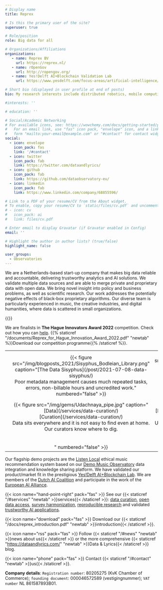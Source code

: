 ```yaml
---
# Display name
title: Reprex

# Is this the primary user of the site?
superuser: true

# Role/position
role: Big data for all

# Organizations/Affiliations
organizations:
   - name: Reprex BV
     url: https://reprex.nl/
   - name: rOpenGov
     url: http://ropengov.org/
   - name: Yes!Delft AI+Blockchain Validation Lab
     url: https://www.yesdelft.com/focus-areas/artificial-intelligence/

# Short bio (displayed in user profile at end of posts)
bio: My research interests include distributed robotics, mobile computing and programmable matter.

#interests: ''

# education: ''

# Social/Academic Networking
# For available icons, see: https://wowchemy.com/docs/getting-started/page-builder/#icons
#   For an email link, use "fas" icon pack, "envelope" icon, and a link in the
#   form "mailto:your-email@example.com" or "#contact" for contact widget.
social:
  - icon: envelope
    icon_pack: fas
    link: '/#contact'
  - icon: twitter
    icon_pack: fab
    link: https://twitter.com/dataandlyrics/
  - icon: github
    icon_pack: fab
    link: https://github.com/dataobservatory-eu/
  - icon: linkedin
    icon_pack: fab
    link: https://www.linkedin.com/company/68855596/

# Link to a PDF of your resume/CV from the About widget.
# To enable, copy your resume/CV to `static/files/cv.pdf` and uncomment the lines below.
# - icon: cv
#   icon_pack: ai
#   link: files/cv.pdf

# Enter email to display Gravatar (if Gravatar enabled in Config)
email: ''

# Highlight the author in author lists? (true/false)
highlight_name: false

user_groups:
  - Observatories
---
```


We are a Netherlands-based start-up company that makes big data reliable and accountable, delivering trustworthy analytics and AI solutions. We validate multiple data sources and are able to merge private and proprietary data with open data. We bring novel insight into policy and business problems, as well as scientific research. Our work addresses the potentially negative effects of black-box proprietary algorithms. Our diverse team is particularly experienced in music, the creative industries, and digital humanities, where data is scattered in small organizations.

{{<youtube bgp-n55TKCk>}}

We are finalists in **The Hague Innovators Award 2022** competition. Check out how you can [help](https://reprex.nl/talk/impactcity-startup-support-xl).  {{% staticref "/documents/Reprex_for_Hague_Innovation_Award_2022.pdf" "newtab" %}}Download our competition programme{{% /staticref %}}.

<table>
<colgroup>
<col style="width: 10%" />
<col style="width: 20%" />
<col style="width: 20%" />
<col style="width: 20%" />
<col style="width: 20%" />
<col style="width: 10%" />
</colgroup>
<tbody>
<tr>
<td></td>
<td style="text-align: center;">{{< figure src="/img/blogposts_2021/Sisyphus_Bodleian_Library.png" caption="[The Data Sisyphus](/post/2021-07-08-data-sisyphus/)</br>Poor metadata management causes much repeated tasks, errors, non-billable hours and uncredited work." numbered="false" >}}</td>
<td style="text-align: center;">{{< figure src="/img/blogposts_2021/Gold_panning_at_Bonanza_Creek_4x6.png" caption="[Open Data](/post/2021-06-18-gold-without-rush/)</br>Open data cannot be just 'downloaded'. It is not ready-to-use, and often not even public.</br></br></br>" numbered="false" >}}</td>
<td style="text-align: center;">{{< figure src="/img/blogposts_2021/firing_squad.png" caption="[Trustworthy AI](/post/2021-05-16-recommendation-outcomes/)</br>What can go wrong with the algorithm? Finding unwanted outcomes and correcting them in complex systems." numbered="false" >}}</td>
<td style="text-align: center;">{{< figure src="/img/blogposts_2020/automated_creative_observatory_4x6.png" caption="[Research Automation](/post/2020-09-11-creating-automated-observatory/)</br>Repeaded data processing and validation steps are best made, documented, logged by computers." numbered="false" >}}</td>
<td></td>
</tr>
<tr>
<td></td>
<td style="text-align: center;">{{< figure src="/img/gems/Udachnaya_pipe.jpg" caption="[Data](/services/data-curation/)</br> [Curation](/services/data-curation/)</br>Data sits everywhere and it is not easy to find even at home. Our curators know where to dig.</br></br></br>" numbered="false" >}}</td>
<td style="text-align: center;">{{< figure src="/img/gems/Uncut-diamond_Edit.jpg" caption="[Professional Data Processing](/data/open-gov/#is-there-value-left-in-open-data)</br>Uncut diamonds need to be polished. Data is only potential information, raw and unprocessed.</br></br></br>" numbered="false" >}}</td>
<td style="text-align: center;">{{< figure src="/img/gems/Diamond_Polisher.jpg" caption="[Metadata: Documentation & Codebooks](/services/metadata/)</br>Adding FAIR metadata exponentially increases the value of data. We use DataCite and SDMX statistical coding." numbered="false" >}}</td>
<td style="text-align: center;">{{< figure src="/img/gems/edgar-soto-gb0BZGae1Nk-unsplash.jpg" caption="[Data-as-Service](/services/data-as-service/)</br></br>Reusable, easy-to-import, interoperable, always fresh data in tidy formats with a modern API.</br></br></br>" numbered="false" >}}</td>
<td></td>
</tr>
</tbody>
</table>

Our flagship demo projects are the [Listen Local](/project/listen-local/)  ethical music recommendation system based on our [Demo Music Observatory](/project/openmuse/) data integration and knowledge sharing platform. We have validated our product/market fit in the prestigious [Yes!Delft AI+Blockchain Lab](/post/2020-09-25-yesdelft-validation/). We are members of the [Dutch AI Coalition](/post/2021-02-16-nlaic/) and participate in the work of the [European AI Alliance](https://digital-strategy.ec.europa.eu/en/policies/european-ai-alliance).

{{< icon name="hand-point-right" pack="fas" >}} See our {{< staticref  "/#services" "newtab"  >}}services{{< /staticref >}}: [data curation](/service/data-curation/), [open data access](/service/open-data/), [survey harmonization](/software/retroharmonize/), [reproducible research](/service/research/) and validated [trustworthy AI applications](/service/trustworthy-ai/).

{{< icon name="download" pack="fas" >}} Download our {{< staticref "/docs/reprex_introduction.pdf" "newtab" >}}introduction{{< /staticref >}}.

{{< icon name="rss" pack="fas" >}} Follow {{< staticref "/#news" "newtab" >}}news about us{{< /staticref >}} or the more comprehensive {{< staticref "https://dataandlyrics.com/" "newtab" >}}Data & Lyrics{{< /staticref >}}  blog.

{{< icon name="phone" pack="fas" >}} Contact {{< staticref "/#contact" "newtab" >}}us{{< /staticref >}}.

**Company details**: `Registration number`: 80205275 (KvK Chamber of Commerce); `founding document`:  000046572589  (vestigingnummer); `VAT number` NL 861587893B01. 

